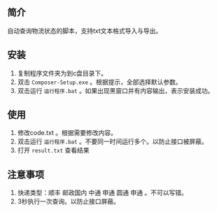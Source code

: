 
## 简介

自动查询物流状态的脚本，支持txt文本格式导入与导出。

## 安装

1. 复制程序文件夹为到c盘目录下。
2. 双击 `Composer-Setup.exe` 。根据提示，全部选择默认参数。
3. 双击运行 `运行程序.bat` 。如果出现黑窗口并有内容输出，表示安装成功。

## 使用

1. 修改code.txt 。根据需要修改内容。
2. 双击运行  `运行程序.bat` 。不要同一时间运行多个。以防止接口被屏蔽。
3. 打开 `result.txt` 查看结果

## 注意事项
1. 快递类型：顺丰 邮政国内  中通  申通   圆通  申通  。不可以写错。
2. 3秒执行一次查询。以防止接口屏蔽。 

